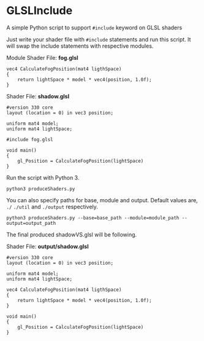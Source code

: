 # GLSLInclude
A simple Python script to support `#include` keyword on GLSL shaders

Just write your shader file with `#include` statements and run this script. It will swap the include statements with respective modules.

Module Shader File: **fog.glsl**
```
vec4 CalculateFogPosition(mat4 ligthSpace)
{
    return lightSpace * model * vec4(position, 1.0f);
}
```

Shader File: **shadow.glsl**
```
#version 330 core
layout (location = 0) in vec3 position;

uniform mat4 model;
uniform mat4 lightSpace;

#include fog.glsl

void main()
{
    gl_Position = CalculateFogPosition(lightSpace)
}
```

Run the script with Python 3.

`python3 produceShaders.py`

You can also specify paths for base, module and output. Default values are, `./` `./util` and `./output` respectively.

`python3 produceShaders.py --base=base_path --module=module_path --output=output_path`


The final produced shadowVS.glsl will be following.

Shader File: **output/shadow.glsl**
```
#version 330 core
layout (location = 0) in vec3 position;

uniform mat4 model;
uniform mat4 lightSpace;

vec4 CalculateFogPosition(mat4 ligthSpace)
{
    return lightSpace * model * vec4(position, 1.0f);
}

void main()
{
    gl_Position = CalculateFogPosition(lightSpace)
}
```
